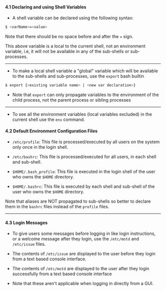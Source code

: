 
#### 4.1 Declaring and using Shell Variables

- A shell variable can be declared using the following syntax:
```bash
$ <varName>=<value>
```

Note that there should be no space before and after the `=` sign.

This above variable is a local to the current shell, not an environment variable, i.e, it will not be available in any of the sub-shells or sub-processes.
<hr>

- To make a local shell variable a "global" variable which will be available to the sub-shells and sub-processes, use the `export` bash builtin
```bash
$ export {<existing variable name> | <new var declaration>}
```

- Note that `export` can only propagate variables to the environment of the child process, not the parent process or sibling processes
<hr>

- To see all the environment variables (local variables excluded) in the current shell use the `env` command.


#### 4.2 Default Environment Configuration Files

- `/etc/profile`: This file is processed/executed by all users on the system only once in the login shell.
 
- `/etc/bashrc`: This file is processed/executed for all users, in each shell and sub-shell.

- `$HOME/.bash_profile`:  This file is executed in the login shell of the user who owns the `$HOME` directory.

- `$HOME/.bashrc`: This file is executed by each shell and sub-shell of the user who owns the `$HOME` directory.


Note that aliases are NOT propagated to sub-shells so better to declare them in the `bashrc` files instead of the `profile` files.
<hr>

#### 4.3 Login Messages

- To give users some messages before logging in like login instructions, or a welcome message after they login, use the `/etc/motd` and `/etc/issue` files.

- The contents of `/etc/issue` are displayed to the user before they login from a text based console interface.

- The contents of `/etc/motd` are displayed to the user after they login successfully from a text based console interface

- Note that these aren't applicable when logging in directly from a GUI.